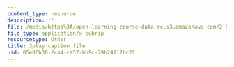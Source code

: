 ```yaml
---
content_type: resource
description: ''
file: /media/https%3A/open-learning-course-data-rc.s3.amazonaws.com/2-003sc-engineering-dynamics-fall-2011/05e06b302ca4ca57bb9c79b24912bc22_tm51lwadMOc.srt
file_type: application/x-subrip
resourcetype: Other
title: 3play caption file
uid: 05e06b30-2ca4-ca57-bb9c-79b24912bc22
---
```

